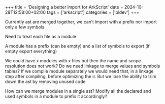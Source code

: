 +++
title = 'Designing a better import for ArkScript'
date = 2024-10-28T12:58:00+02:00
tags = ['arkscript']
categories = ['pldev']
+++

Currently ast are merged together, we can’t import with a prefix nor import only a few symbols

Need to treat each file as a module

A module has a prefix (can be empty) and a list of symbols to export (if empty export everything)

We could have x modules with x files but then the name and scope resolution does not work? Do we need linkage to merge values and symbols tables? If we compile module separately we would need that, in a linkage step after compiling, before optimizing the ir. But we lose the ability to trim down the ast by removing unused code

How can we merge modules in a single ast? Modify all the declared and used symbols in a module to prefix it accordingly?